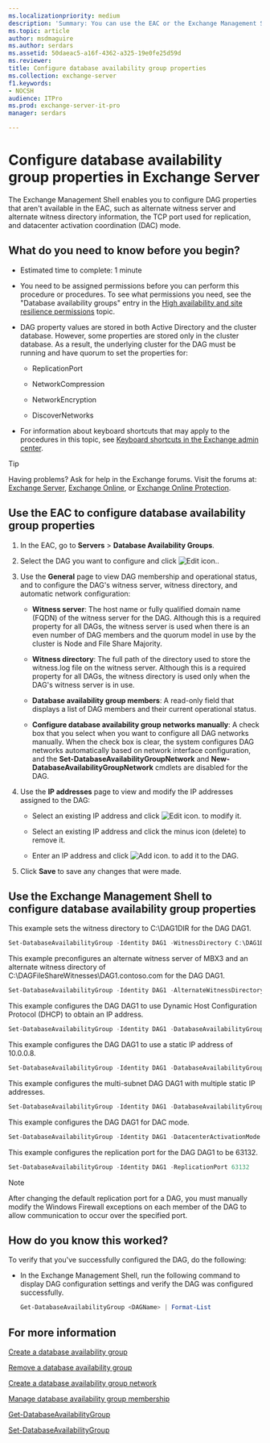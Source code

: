 ```yaml
---
ms.localizationpriority: medium
description: 'Summary: You can use the EAC or the Exchange Management Shell to configure the properties of a database availability group (DAG), including DAG IP address configuration, the witness server, and the witness directory.'
ms.topic: article
author: msdmaguire
ms.author: serdars
ms.assetid: 50daeac5-a16f-4362-a325-19e0fe25d59d
ms.reviewer:
title: Configure database availability group properties
ms.collection: exchange-server
f1.keywords:
- NOCSH
audience: ITPro
ms.prod: exchange-server-it-pro
manager: serdars

---
```


# Configure database availability group properties in Exchange Server

The Exchange Management Shell enables you to configure DAG properties that aren't available in the EAC, such as alternate witness server and alternate witness directory information, the TCP port used for replication, and datacenter activation coordination (DAC) mode.

## What do you need to know before you begin?

- Estimated time to complete: 1 minute

- You need to be assigned permissions before you can perform this procedure or procedures. To see what permissions you need, see the "Database availability groups" entry in the [High availability and site resilience permissions](../../permissions/feature-permissions/ha-permissions.md) topic.

- DAG property values are stored in both Active Directory and the cluster database. However, some properties are stored only in the cluster database. As a result, the underlying cluster for the DAG must be running and have quorum to set the properties for:

  - ReplicationPort

  - NetworkCompression

  - NetworkEncryption

  - DiscoverNetworks

- For information about keyboard shortcuts that may apply to the procedures in this topic, see [Keyboard shortcuts in the Exchange admin center](../../about-documentation/exchange-admin-center-keyboard-shortcuts.md).

> [!TIP]
> Having problems? Ask for help in the Exchange forums. Visit the forums at: [Exchange Server](https://social.technet.microsoft.com/forums/office/home?category=exchangeserver), [Exchange Online](https://social.technet.microsoft.com/forums/msonline/home?forum=onlineservicesexchange), or [Exchange Online Protection](https://social.technet.microsoft.com/forums/forefront/home?forum=FOPE).

## Use the EAC to configure database availability group properties

1. In the EAC, go to **Servers** \> **Database Availability Groups**.

2. Select the DAG you want to configure and click ![Edit icon.](../../media/ITPro_EAC_EditIcon.png).

3. Use the **General** page to view DAG membership and operational status, and to configure the DAG's witness server, witness directory, and automatic network configuration:

   - **Witness server**: The host name or fully qualified domain name (FQDN) of the witness server for the DAG. Although this is a required property for all DAGs, the witness server is used when there is an even number of DAG members and the quorum model in use by the cluster is Node and File Share Majority.

   - **Witness directory**: The full path of the directory used to store the witness.log file on the witness server. Although this is a required property for all DAGs, the witness directory is used only when the DAG's witness server is in use.

   - **Database availability group members**: A read-only field that displays a list of DAG members and their current operational status.

   - **Configure database availability group networks manually**: A check box that you select when you want to configure all DAG networks manually. When the check box is clear, the system configures DAG networks automatically based on network interface configuration, and the **Set-DatabaseAvailabilityGroupNetwork** and **New-DatabaseAvailabilityGroupNetwork** cmdlets are disabled for the DAG.

4. Use the **IP addresses** page to view and modify the IP addresses assigned to the DAG:

   - Select an existing IP address and click ![Edit icon.](../../media/ITPro_EAC_EditIcon.png) to modify it.

   - Select an existing IP address and click the minus icon (delete) to remove it.

   - Enter an IP address and click ![Add icon.](../../media/ITPro_EAC_AddIcon.png) to add it to the DAG.

5. Click **Save** to save any changes that were made.

## Use the Exchange Management Shell to configure database availability group properties

This example sets the witness directory to C:\DAG1DIR for the DAG DAG1.

```powershell
Set-DatabaseAvailabilityGroup -Identity DAG1 -WitnessDirectory C:\DAG1DIR
```

This example preconfigures an alternate witness server of MBX3 and an alternate witness directory of C:\DAGFileShareWitnesses\DAG1.contoso.com for the DAG DAG1.

```powershell
Set-DatabaseAvailabilityGroup -Identity DAG1 -AlternateWitnessDirectory C:\DAGFileShareWitnesses\DAG1.contoso.com -AlternateWitnessServer MBX3
```

This example configures the DAG DAG1 to use Dynamic Host Configuration Protocol (DHCP) to obtain an IP address.

```powershell
Set-DatabaseAvailabilityGroup -Identity DAG1 -DatabaseAvailabilityGroupIPAddresses 0.0.0.0
```

This example configures the DAG DAG1 to use a static IP address of 10.0.0.8.

```powershell
Set-DatabaseAvailabilityGroup -Identity DAG1 -DatabaseAvailabilityGroupIPAddresses 10.0.0.8
```

This example configures the multi-subnet DAG DAG1 with multiple static IP addresses.

```powershell
Set-DatabaseAvailabilityGroup -Identity DAG1 -DatabaseAvailabilityGroupIPAddresses 10.0.0.8,10.0.1.8
```

This example configures the DAG DAG1 for DAC mode.

```powershell
Set-DatabaseAvailabilityGroup -Identity DAG1 -DatacenterActivationMode DagOnly
```

This example configures the replication port for the DAG DAG1 to be 63132.

```powershell
Set-DatabaseAvailabilityGroup -Identity DAG1 -ReplicationPort 63132
```

> [!NOTE]
> After changing the default replication port for a DAG, you must manually modify the Windows Firewall exceptions on each member of the DAG to allow communication to occur over the specified port.

## How do you know this worked?

To verify that you've successfully configured the DAG, do the following:

- In the Exchange Management Shell, run the following command to display DAG configuration settings and verify the DAG was configured successfully.

  ```powershell
  Get-DatabaseAvailabilityGroup <DAGName> | Format-List
  ```

## For more information

[Create a database availability group](create-dags.md)

[Remove a database availability group](remove-dags.md)

[Create a database availability group network](create-dag-networks.md)

[Manage database availability group membership](dag-memberships.md)

[Get-DatabaseAvailabilityGroup](/powershell/module/exchange/get-databaseavailabilitygroup)

[Set-DatabaseAvailabilityGroup](/powershell/module/exchange/set-databaseavailabilitygroup)